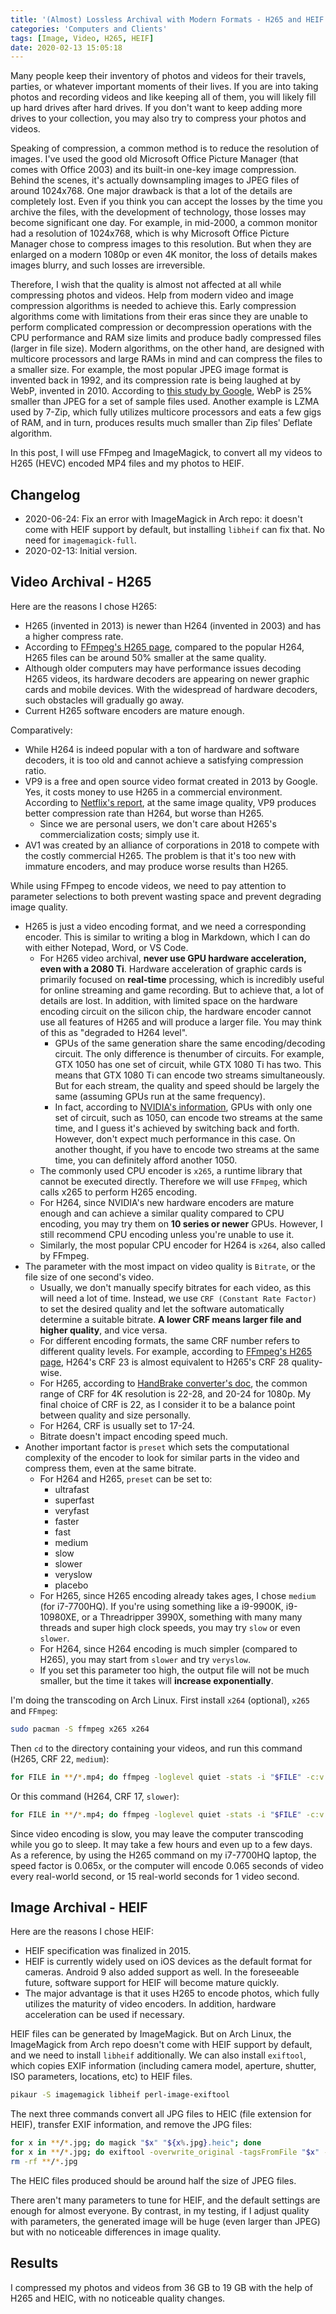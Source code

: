 ```yaml
---
title: '(Almost) Lossless Archival with Modern Formats - H265 and HEIF'
categories: 'Computers and Clients'
tags: [Image, Video, H265, HEIF]
date: 2020-02-13 15:05:18
---
```


Many people keep their inventory of photos and videos for their travels, parties, or whatever important moments of their lives. If you are into taking photos and recording videos and like keeping all of them, you will likely fill up hard drives after hard drives. If you don't want to keep adding more drives to your collection, you may also try to compress your photos and videos.

Speaking of compression, a common method is to reduce the resolution of images. I've used the good old Microsoft Office Picture Manager (that comes with Office 2003) and its built-in one-key image compression. Behind the scenes, it's actually downsampling images to JPEG files of around 1024x768. One major drawback is that a lot of the details are completely lost. Even if you think you can accept the losses by the time you archive the files, with the development of technology, those losses may become significant one day. For example, in mid-2000, a common monitor had a resolution of 1024x768, which is why Microsoft Office Picture Manager chose to compress images to this resolution. But when they are enlarged on a modern 1080p or even 4K monitor, the loss of details makes images blurry, and such losses are irreversible.

Therefore, I wish that the quality is almost not affected at all while compressing photos and videos. Help from modern video and image compression algorithms is needed to achieve this. Early compression algorithms come with limitations from their eras since they are unable to perform complicated compression or decompression operations with the CPU performance and RAM size limits and produce badly compressed files (larger in file size). Modern algorithms, on the other hand, are designed with multicore processors and large RAMs in mind and can compress the files to a smaller size. For example, the most popular JPEG image format is invented back in 1992, and its compression rate is being laughed at by WebP, invented in 2010. According to [this study by Google](https://developers.google.com/speed/webp/docs/webp_study), WebP is 25% smaller than JPEG for a set of sample files used. Another example is LZMA used by 7-Zip, which fully utilizes multicore processors and eats a few gigs of RAM, and in turn, produces results much smaller than Zip files' Deflate algorithm.

In this post, I will use FFmpeg and ImageMagick, to convert all my videos to H265 (HEVC) encoded MP4 files and my photos to HEIF.

Changelog
---------

- 2020-06-24: Fix an error with ImageMagick in Arch repo: it doesn't come with HEIF support by default, but installing `libheif` can fix that. No need for `imagemagick-full`.
- 2020-02-13: Initial version.

Video Archival - H265
---------------------

Here are the reasons I chose H265:

- H265 (invented in 2013) is newer than H264 (invented in 2003) and has a higher compress rate.
- According to [FFmpeg's H265 page](https://trac.ffmpeg.org/wiki/Encode/H.265), compared to the popular H264, H265 files can be around 50% smaller at the same quality.
- Although older computers may have performance issues decoding H265 videos, its hardware decoders are appearing on newer graphic cards and mobile devices. With the widespread of hardware decoders, such obstacles will gradually go away.
- Current H265 software encoders are mature enough.

Comparatively:

- While H264 is indeed popular with a ton of hardware and software decoders, it is too old and cannot achieve a satisfying compression ratio.
- VP9 is a free and open source video format created in 2013 by Google. Yes, it costs money to use H265 in a commercial environment. According to [Netflix's report](https://netflixtechblog.com/a-large-scale-comparison-of-x264-x265-and-libvpx-a-sneak-peek-2e81e88f8b0f), at the same image quality, VP9 produces better compression rate than H264, but worse than H265.
  - Since we are personal users, we don't care about H265's commercialization costs; simply use it.
- AV1 was created by an alliance of corporations in 2018 to compete with the costly commercial H265. The problem is that it's too new with immature encoders, and may produce worse results than H265.

While using FFmpeg to encode videos, we need to pay attention to parameter selections to both prevent wasting space and prevent degrading image quality.

- H265 is just a video encoding format, and we need a corresponding encoder. This is similar to writing a blog in Markdown, which I can do with either Notepad, Word, or VS Code.
  - For H265 video archival, **never use GPU hardware acceleration, even with a 2080 Ti**. Hardware acceleration of graphic cards is primarily focused on **real-time** processing, which is incredibly useful for online streaming and game recording. But to achieve that, a lot of details are lost. In addition, with limited space on the hardware encoding circuit on the silicon chip, the hardware encoder cannot use all features of H265 and will produce a larger file. You may think of this as "degraded to H264 level".
    - GPUs of the same generation share the same encoding/decoding circuit. The only difference is thenumber of circuits. For example, GTX 1050 has one set of circuit, while GTX 1080 Ti has two. This means that GTX 1080 Ti can encode two streams simultaneously. But for each stream, the quality and speed should be largely the same (assuming GPUs run at the same frequency).
    - In fact, according to [NVIDIA's information](https://developer.nvidia.com/video-encode-decode-gpu-support-matrix), GPUs with only one set of circuit, such as 1050, can encode two streams at the same time, and I guess it's achieved by switching back and forth. However, don't expect much performance in this case. On another thought, if you have to encode two streams at the same time, you can definitely afford another 1050.
  - The commonly used CPU encoder is `x265`, a runtime library that cannot be executed directly. Therefore we will use `FFmpeg`, which calls x265 to perform H265 encoding.
  - For H264, since NVIDIA's new hardware encoders are mature enough and can achieve a similar quality compared to CPU encoding, you may try them on **10 series or newer** GPUs. However, I still recommend CPU encoding unless you're unable to use it.
  - Similarly, the most popular CPU encoder for H264 is `x264`, also called by FFmpeg.
- The parameter with the most impact on video quality is `Bitrate`, or the file size of one second's video.
  - Usually, we don't manually specify bitrates for each video, as this will need a lot of time. Instead, we use `CRF (Constant Rate Factor)` to set the desired quality and let the software automatically determine a suitable bitrate. **A lower CRF means larger file and higher quality**, and vice versa.
  - For different encoding formats, the same CRF number refers to different quality levels. For example, according to [FFmpeg's H265 page](https://trac.ffmpeg.org/wiki/Encode/H.265), H264's CRF 23 is almost equivalent to H265's CRF 28 quality-wise.
  - For H265, according to [HandBrake converter's doc](https://handbrake.fr/docs/en/latest/workflow/adjust-quality.html), the common range of CRF for 4K resolution is 22-28, and 20-24 for 1080p. My final choice of CRF is 22, as I consider it to be a balance point between quality and size personally.
  - For H264, CRF is usually set to 17-24.
  - Bitrate doesn't impact encoding speed much.
- Another important factor is `preset` which sets the computational complexity of the encoder to look for similar parts in the video and compress them, even at the same bitrate.
  - For H264 and H265, `preset` can be set to:
    - ultrafast
    - superfast
    - veryfast
    - faster
    - fast
    - medium
    - slow
    - slower
    - veryslow
    - placebo
  - For H265, since H265 encoding already takes ages, I chose `medium` (for i7-7700HQ). If you're using something like a i9-9900K, i9-10980XE, or a Threadripper 3990X, something with many many threads and super high clock speeds, you may try `slow` or even `slower`.
  - For H264, since H264 encoding is much simpler (compared to H265), you may start from `slower` and try `veryslow`.
  - If you set this parameter too high, the output file will not be much smaller, but the time it takes will **increase exponentially**.

I'm doing the transcoding on Arch Linux. First install `x264` (optional), `x265` and `FFmpeg`:

```bash
sudo pacman -S ffmpeg x265 x264
```

Then `cd` to the directory containing your videos, and run this command (H265, CRF 22, `medium`):

```bash
for FILE in **/*.mp4; do ffmpeg -loglevel quiet -stats -i "$FILE" -c:v libx265 -crf 22 -preset medium -c:a aac -b:a 128k -movflags +faststart "$FILE.converted.mp4"; done
```

Or this command (H264, CRF 17, `slower`):

```bash
for FILE in **/*.mp4; do ffmpeg -loglevel quiet -stats -i "$FILE" -c:v libx264 -crf 17 -preset slower -c:a aac -b:a 128k -movflags +faststart "$FILE.converted.mp4"; done
```

Since video encoding is slow, you may leave the computer transcoding while you go to sleep. It may take a few hours and even up to a few days. As a reference, by using the H265 command on my i7-7700HQ laptop, the speed factor is 0.065x, or the computer will encode 0.065 seconds of video every real-world second, or 15 real-world seconds for 1 video second.

Image Archival - HEIF
---------------------

Here are the reasons I chose HEIF:

- HEIF specification was finalized in 2015.
- HEIF is currently widely used on iOS devices as the default format for cameras. Android 9 also added support as well. In the foreseeable future, software support for HEIF will become mature quickly.
- The major advantage is that it uses H265 to encode photos, which fully utilizes the maturity of video encoders. In addition, hardware acceleration can be used if necessary.

HEIF files can be generated by ImageMagick. But on Arch Linux, the ImageMagick from Arch repo doesn't come with HEIF support by default, and we need to install `libheif` additionally. We can also install `exiftool`, which copies EXIF information (including camera model, aperture, shutter, ISO parameters, locations, etc) to HEIF files.

```bash
pikaur -S imagemagick libheif perl-image-exiftool
```

The next three commands convert all JPG files to HEIC (file extension for HEIF), transfer EXIF information, and remove the JPG files:

```bash
for x in **/*.jpg; do magick "$x" "${x%.jpg}.heic"; done
for x in **/*.jpg; do exiftool -overwrite_original -tagsFromFile "$x" -all:all "${x%.jpg}.heic"; done
rm -rf **/*.jpg
```

The HEIC files produced should be around half the size of JPEG files.

There aren't many parameters to tune for HEIF, and the default settings are enough for almost everyone. By contrast, in my testing, if I adjust quality with parameters, the generated image will be huge (even larger than JPEG) but with no noticeable differences in image quality.

Results
-------

I compressed my photos and videos from 36 GB to 19 GB with the help of H265 and HEIC, with no noticeable quality changes.
